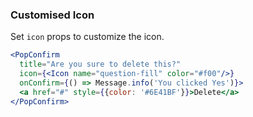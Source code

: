 <demo>

### Customised Icon

Set `icon` props to customize the icon.

```jsx live
<PopConfirm 
  title="Are you sure to delete this?"
  icon={<Icon name="question-fill" color="#f00"/>}
  onConfirm={() => Message.info('You clicked Yes')}>
  <a href="#" style={{color: '#6E41BF'}}>Delete</a>
</PopConfirm>
```

</demo>
